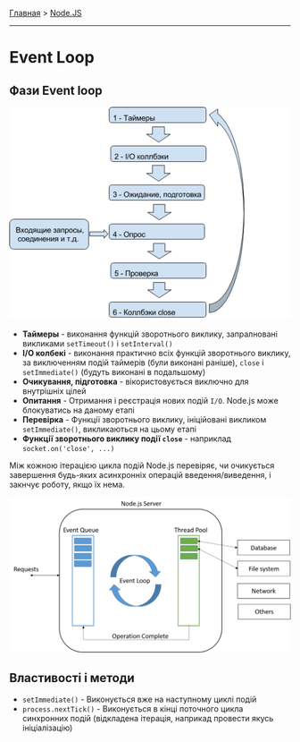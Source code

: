 [Главная](../README.md#readme) > [Node.JS](./README_NODEJS.md#readme)

***

# Event Loop

## Фази Event loop

![](./img/event-loop.png)

* **Таймеры** - виконання функцій зворотнього виклику, запралновані викликами `setTimeout()` i `setInterval()`
* **I/O колбекі** - виконання практично всіх функцій зворотнього виклику, за виключенням подій таймерів (були виконані раніше), `close` і `setImmediate()` (будуть виконані в подальшому)
* **Очикування, підготовка** - вікористовується виключно для внутрішніх цілей
* **Опитання** - Отримання і реєстрація нових подій `I/O`. Node.js може блокуватись на даному етапі
* **Перевірка** - Функції зворотнього виклику, ініційовані викликом `setImmediate()`, викликаються на цьому етапі
* **Функції зворотнього виклику події `close`** - наприклад `socket.on('close', ...)`

Між кожною ітерацією цикла подій Node.js перевіряє, чи очикується завершення будь-яких асинхронніх операцій введення/виведення, і закнчує роботу, якщо їх нема.

![](img/event-loop_1.png)

## Властивості і методи

* `setImmediate()` - Виконується вже на наступному циклі подій
* `process.nextTick()` - Виконується в кінці поточного цикла синхронних подій (відкладена ітерація, наприкад провести якусь ініціалізацію)